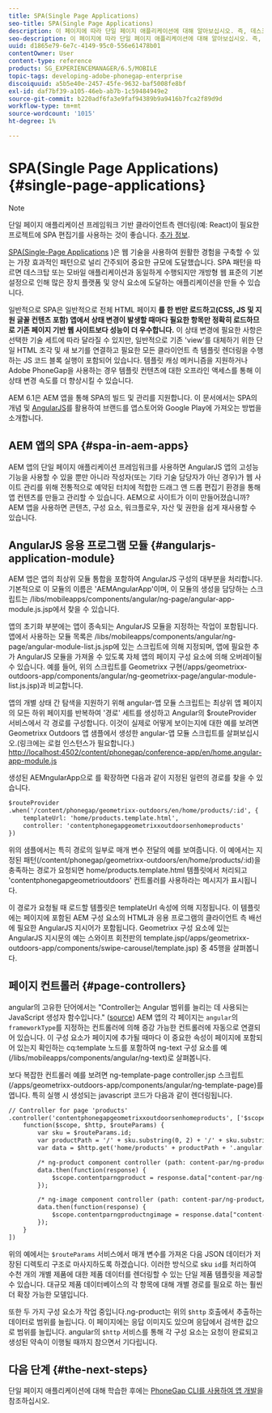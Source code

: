 ```yaml
---
title: SPA(Single Page Applications)
seo-title: SPA(Single Page Applications)
description: 이 페이지에 따라 단일 페이지 애플리케이션에 대해 알아보십시오. 즉, 데스크탑 또는 모바일 애플리케이션과 동일하게 수행되는 애플리케이션을 만들 수 있습니다.
seo-description: 이 페이지에 따라 단일 페이지 애플리케이션에 대해 알아보십시오. 즉, 데스크탑 또는 모바일 애플리케이션과 동일하게 수행되는 애플리케이션을 만들 수 있습니다.
uuid: d1865e79-6e7c-4149-95c0-556e61478b01
contentOwner: User
content-type: reference
products: SG_EXPERIENCEMANAGER/6.5/MOBILE
topic-tags: developing-adobe-phonegap-enterprise
discoiquuid: a5b5e40e-2457-45fe-9632-baf5008fe8bf
exl-id: daf7bf39-a105-46eb-ab7b-1c59484949e2
source-git-commit: b220adf6fa3e9faf94389b9a9416b7fca2f89d9d
workflow-type: tm+mt
source-wordcount: '1015'
ht-degree: 1%

---
```


# SPA(Single Page Applications){#single-page-applications}

>[!NOTE]
>
>단일 페이지 애플리케이션 프레임워크 기반 클라이언트측 렌더링(예: React)이 필요한 프로젝트에 SPA 편집기를 사용하는 것이 좋습니다. [추가 정보](/help/sites-developing/spa-overview.md).

[SPA(Single-Page Applications](https://en.wikipedia.org/wiki/Single-page_application) )은 웹 기술을 사용하여 원활한 경험을 구축할 수 있는 가장 효과적인 패턴으로 널리 간주되어 중요한 규모에 도달했습니다. SPA 패턴을 따르면 데스크탑 또는 모바일 애플리케이션과 동일하게 수행되지만 개방형 웹 표준의 기본 설정으로 인해 많은 장치 플랫폼 및 양식 요소에 도달하는 애플리케이션을 만들 수 있습니다.

일반적으로 SPA은 일반적으로 전체 HTML 페이지 **를 한 번만 로드하고(CSS, JS 및 지원 글꼴 컨텐츠 포함) 앱에서 상태 변경이 발생할 때마다 필요한 항목만 정확히 로드하므로 기존 페이지 기반 웹 사이트보다 성능이 더 우수합니다.** 이 상태 변경에 필요한 사항은 선택한 기술 세트에 따라 달라질 수 있지만, 일반적으로 기존 &#39;view&#39;를 대체하기 위한 단일 HTML 조각 및 새 보기를 연결하고 필요한 모든 클라이언트 측 템플릿 렌더링을 수행하는 JS 코드 블록 실행이 포함되어 있습니다. 템플릿 캐싱 메커니즘을 지원하거나 Adobe PhoneGap을 사용하는 경우 템플릿 컨텐츠에 대한 오프라인 액세스를 통해 이 상태 변경 속도를 더 향상시킬 수 있습니다.

AEM 6.1은 AEM 앱을 통해 SPA의 빌드 및 관리를 지원합니다. 이 문서에서는 SPA의 개념 및 [AngularJS](https://angularjs.org/)를 활용하여 브랜드를 앱스토어와 Google Play에 가져오는 방법을 소개합니다.

## AEM 앱의 SPA {#spa-in-aem-apps}

AEM 앱의 단일 페이지 애플리케이션 프레임워크를 사용하면 AngularJS 앱의 고성능 기능을 사용할 수 있을 뿐만 아니라 작성자(또는 기타 기술 담당자가 아닌 경우)가 웹 사이트 관리를 위해 전통적으로 예약된 터치에 적합한 드래그 앤 드롭 편집기 환경을 통해 앱 컨텐츠를 만들고 관리할 수 있습니다. AEM으로 사이트가 이미 만들어졌습니까? AEM 앱을 사용하면 콘텐츠, 구성 요소, 워크플로우, 자산 및 권한을 쉽게 재사용할 수 있습니다.

## AngularJS 응용 프로그램 모듈 {#angularjs-application-module}

AEM 앱은 앱의 최상위 모듈 통합을 포함하여 AngularJS 구성의 대부분을 처리합니다. 기본적으로 이 모듈의 이름은 &#39;AEMAngularApp&#39;이며, 이 모듈의 생성을 담당하는 스크립트는 /libs/mobileapps/components/angular/ng-page/angular-app-module.js.jsp에서 찾을 수 있습니다.

앱의 초기화 부분에는 앱이 종속되는 AngularJS 모듈을 지정하는 작업이 포함됩니다. 앱에서 사용하는 모듈 목록은 /libs/mobileapps/components/angular/ng-page/angular-module-list.js.jsp에 있는 스크립트에 의해 지정되며, 앱에 필요한 추가 AngularJS 모듈을 가져올 수 있도록 자체 앱의 페이지 구성 요소에 의해 오버레이될 수 있습니다. 예를 들어, 위의 스크립트를 Geometrixx 구현(/apps/geometrixx-outdoors-app/components/angular/ng-geometrixx-page/angular-module-list.js.jsp)과 비교합니다.

앱의 개별 상태 간 탐색을 지원하기 위해 angular-앱 모듈 스크립트는 최상위 앱 페이지의 모든 하위 페이지를 반복하여 &#39;경로&#39; 세트를 생성하고 Angular의 $routeProvider 서비스에서 각 경로를 구성합니다. 이것이 실제로 어떻게 보이는지에 대한 예를 보려면 Geometrixx Outdoors 앱 샘플에서 생성한 angular-앱 모듈 스크립트를 살펴보십시오.(링크에는 로컬 인스턴스가 필요합니다.) [http://localhost:4502/content/phonegap/conference-app/en/home.angular-app-module.js](http://localhost:4502/content/phonegap/conference-app/en/home.angular-app-module.js)

생성된 AEMngularApp으로 를 확장하면 다음과 같이 지정된 일련의 경로를 찾을 수 있습니다.

```xml
$routeProvider
.when('/content/phonegap/geometrixx-outdoors/en/home/products/:id', {
    templateUrl: 'home/products.template.html',
    controller: 'contentphonegapgeometrixxoutdoorsenhomeproducts'
})
```

위의 샘플에서는 특히 경로의 일부로 매개 변수 전달의 예를 보여줍니다. 이 예에서는 지정된 패턴(/content/phonegap/geometrixx-outdoors/en/home/products/:id)을 충족하는 경로가 요청되면 home/products.template.html 템플릿에서 처리되고 &#39;contentphonegapgeometrioutdoors&#39; 컨트롤러를 사용하라는 메시지가 표시됩니다.

이 경로가 요청될 때 로드할 템플릿은 templateUrl 속성에 의해 지정됩니다. 이 템플릿에는 페이지에 포함된 AEM 구성 요소의 HTML과 응용 프로그램의 클라이언트 측 배선에 필요한 AngularJS 지시어가 포함됩니다. Geometrixx 구성 요소에 있는 AngularJS 지시문의 예는 스와이프 회전판의 template.jsp(/apps/geometrixx-outdoors-app/components/swipe-carousel/template.jsp) 중 45행을 살펴봅니다.

## 페이지 컨트롤러 {#page-controllers}

angular의 고유한 단어에서는 &quot;Controller는 Angular 범위를 늘리는 데 사용되는 JavaScript 생성자 함수입니다.&quot; ([source](https://docs.angularjs.org/guide/controller)) AEM 앱의 각 페이지는 `angular`의 `frameworkType`를 지정하는 컨트롤러에 의해 증강 가능한 컨트롤러에 자동으로 연결되어 있습니다. 이 구성 요소가 페이지에 추가될 때마다 이 중요한 속성이 페이지에 포함되어 있는지 확인하는 cq:template 노드를 포함하여 ng-text 구성 요소를 예(/libs/mobileapps/components/angular/ng-text)로 살펴봅니다.

보다 복잡한 컨트롤러 예를 보려면 ng-template-page controller.jsp 스크립트(/apps/geometrixx-outdoors-app/components/angular/ng-template-page)를 엽니다. 특히 실행 시 생성되는 javascript 코드가 다음과 같이 렌더링됩니다.

```xml
// Controller for page 'products'
.controller('contentphonegapgeometrixxoutdoorsenhomeproducts', ['$scope', '$http', '$routeParams',
    function($scope, $http, $routeParams) {
        var sku = $routeParams.id;
        var productPath = '/' + sku.substring(0, 2) + '/' + sku.substring(0, 4) + '/' + sku;
        var data = $http.get('home/products' + productPath + '.angular.json' + cacheKiller);

        /* ng-product component controller (path: content-par/ng-product) */
        data.then(function(response) {
            $scope.contentparngproduct = response.data["content-par/ng-product"].items;
        });

        /* ng-image component controller (path: content-par/ng-product/ng-image) */
        data.then(function(response) {
            $scope.contentparngproductngimage = response.data["content-par/ng-product/ng-image"].items;
        });
    }
])
```

위의 예에서는 `$routeParams` 서비스에서 매개 변수를 가져온 다음 JSON 데이터가 저장된 디렉토리 구조로 마사지하도록 하겠습니다. 이러한 방식으로 sku `id`를 처리하여 수천 개의 개별 제품에 대한 제품 데이터를 렌더링할 수 있는 단일 제품 템플릿을 제공할 수 있습니다. 대규모 제품 데이터베이스의 각 항목에 대해 개별 경로를 필요로 하는 훨씬 더 확장 가능한 모델입니다.

또한 두 가지 구성 요소가 작업 중입니다.ng-product는 위의 `$http` 호출에서 추출하는 데이터로 범위를 늘립니다. 이 페이지에는 응답 이미지도 있으며 응답에서 검색한 값으로 범위를 늘립니다. angular의 `$http` 서비스를 통해 각 구성 요소는 요청이 완료되고 생성된 약속이 이행될 때까지 참으면서 기다립니다.

## 다음 단계 {#the-next-steps}

단일 페이지 애플리케이션에 대해 학습한 후에는 [PhoneGap CLI를 사용하여 앱 개발](/help/mobile/phonegap-apps-pg-cli.md)을 참조하십시오.
